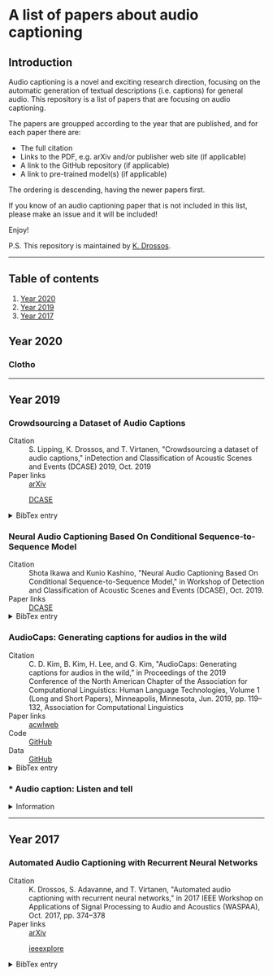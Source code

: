 # A list of papers about audio captioning

## Introduction 

Audio captioning is a novel and exciting research direction, 
focusing on the automatic generation of textual descriptions
(i.e. captions) for general audio. This repository is a list
of papers that are focusing on audio captioning. 

The papers are groupped according to the year that are published,
and for each paper there are: 

* The full citation
* Links to the PDF, e.g. arXiv and/or publisher web site (if applicable)
* A link to the GitHub repository (if applicable)
* A link to pre-trained model(s) (if applicable)

The ordering is descending, having the newer papers first. 

If you know of an audio captioning paper that is not included
in this list, please make an issue and it will be included!

Enjoy! 

P.S. This repository is maintained by
[K. Drossos](https://github.com/dr-costas). 

----

## Table of contents

1. [Year 2020](#year-2020)
1. [Year 2019](#year-2019)
1. [Year 2017](#year-2017)
  
## Year 2020

### Clotho

---

## Year 2019

### Crowdsourcing a Dataset of Audio Captions

<dl>
  <dt>Citation</dt>
  <dd>S. Lipping, K. Drossos, and T. Virtanen, "Crowdsourcing a
  dataset of audio captions," inDetection and Classification of
  Acoustic Scenes and Events (DCASE) 2019, Oct. 2019
  </dd>

  <dt>Paper links</dt>
  <dd>
  <a href="https://arxiv.org/abs/1907.09238">arXiv</a>

  <a href="http://dcase.community/documents/workshop2019/proceedings/DCASE2019Workshop_Lipping_31.pdf">DCASE</a>
  </dd>

  <dt>
  <details><summary>BibTex entry</summary><br>

	@INPROCEEDINGS{lipping:2019:dcase,
    author={S. Lipping and K. Drossos and T. Virtanen},
    title={Crowdsourcing a Dataset of Audio Captions},
	booktitle = {Proceedings of the Detection and Classification of Acoustic Scenes and Events 2019 Workshop (DCASE2019)},
    address = {New York University, NY, USA},
    month = {Oct.},
    year = {2019},
    pages = {139--143},
    ISSN={2379-190X}}

  </details>
  </dt>
</dl>

### Neural Audio Captioning Based On Conditional Sequence-to-Sequence Model

<dl>
  <dt>Citation</dt>
  <dd>Shota Ikawa and Kunio Kashino, "Neural Audio Captioning Based
  On Conditional Sequence-to-Sequence Model," in Workshop of Detection
  and Classification of Acoustic Scenes and Events (DCASE), Oct.
  2019.
  </dd>

  <dt>Paper links</dt>
  <dd>
  <a href="http://dcase.community/documents/workshop2019/proceedings/DCASE2019Workshop_Ikawa_82.pdf">DCASE</a>
  </dd>

  <dt>
  <details><summary>BibTex entry</summary><br>

	@inproceedings{ikawa:2019:dcase,
    author = {Shota Ikawa and Kunio Kashino},
    title = {Neural Audio Captioning Based On Conditional Sequence-to-Sequence Model},
    booktitle = {Proceedings of the Detection and Classification of Acoustic Scenes and Events 2019 Workshop ({DCASE2019})},
    address = {New York University, NY, USA},
    month = {Oct.},
    year = {2019},
    pages = {99--103},
	ISSN={2379-190X}}

  </details>
  </dt>
</dl>

### AudioCaps: Generating captions for audios in the wild

<dl>
  <dt>Citation</dt>
  <dd>C. D. Kim, B. Kim, H. Lee, and G. Kim, "AudioCaps:
  Generating captions for audios in the wild,” in Proceedings
  of the 2019 Conference of the North American Chapter of the
  Association for Computational Linguistics: Human Language
  Technologies, Volume 1 (Long and Short Papers), Minneapolis,
  Minnesota, Jun. 2019, pp. 119–132, Association for Computational
  Linguistics 
  </dd>

  <dt>Paper links</dt>
  <dd>
  <a href="https://arxiv.org/abs/1706.10006">acwlweb</a>
  </dd>

  <dt>Code</dt>
  <dd>
  <a href="https://github.com/cdjkim/audiocaps">GitHub</a>
  </dd>

  <dt>Data</dt>
  <dd>
  <a href="https://github.com/cdjkim/audiocaps/blob/master/dataset/README.md">GitHub</a>
  </dd>

  <dt>
  <details><summary>BibTex entry</summary><br>

	@inproceedings{kim:2019:nacacl,
    title = {{A}udio{C}aps: Generating Captions for Audios in The Wild},
    author = {C. D. Kim and B. Kim and H. Lee and G. Ki}",
    booktitle = {Proceedings of the 2019 Conference of the North {A}merican Chapter of the Association for Computational Linguistics: Human Language Technologies, Volume 1 (Long and Short Papers)},
    month = {Jun.},
    year = {2019},
    address = {Minneapolis, Minnesota},
    publisher = {Association for Computational Linguistics},
    doi = {10.18653/v1/N19-1011},
    pages = {119--132}}

  </details>
  </dt>
</dl>

### * Audio caption: Listen and tell

<details><summary>Information</summary><br>

<dl>
  <dt>Citation</dt>
  <dd>M. Wu, H. Dinkel, and K. Yu, "Audio caption: Listen and
  tell," in 2019 IEEE International Conference on Acoustics,
  Speech and Signal Processing (ICASSP), May 2019, pp. 830–834
  </dd>

  <dt>Paper links</dt>
  <dd>
  <a href="https://arxiv.org/abs/1706.10006">arXiv</a>

  <a href="https://ieeexplore.ieee.org/document/8170058">ieeexplore</a>
  </dd>

  <dt>
  <details><summary>BibTex entry</summary><br>

	@inproceedings{wu:2019:icassp,
    author={M. {Wu} and H. {Dinkel} and K. {Yu}},
    booktitle={2019 IEEE International Conference on Acoustics, Speech and Signal Processing ({ICASSP})},
    title={Audio Caption: Listen and Tell},
    year={2019},
    pages={830-834},
    doi={10.1109/ICASSP.2019.8682377},
    ISSN={2379-190X},
    month={May}}

  </details>
  </dt>
</dl>
</details>

----

## Year 2017

### Automated Audio Captioning with Recurrent Neural Networks


<dl>
  <dt>Citation</dt>
  <dd>K. Drossos, S. Adavanne, and T. Virtanen, "Automated audio
  captioning with recurrent neural networks," in 2017 IEEE Workshop
  on Applications of Signal Processing to Audio and Acoustics
  (WASPAA), Oct. 2017, pp. 374–378</dd>

  <dt>Paper links</dt>
  <dd>
  <a href="https://arxiv.org/abs/1706.10006">arXiv</a>

  <a href="https://ieeexplore.ieee.org/document/8170058">ieeexplore</a>
  </dd>

  <dt>
  <details><summary>BibTex entry</summary><br>

    @inproceedings{drossos:2017:waspaa,
    author={K. {Drossos} and S. {Adavanne} and T. {Virtanen}},
    booktitle={2017 IEEE Workshop on Applications of Signal Processing to Audio and Acoustics (WASPAA)},
    title={Automated audio captioning with recurrent neural networks},
    year={2017},
    pages={374-378}}

  </details>
  </dt>
</dl>

